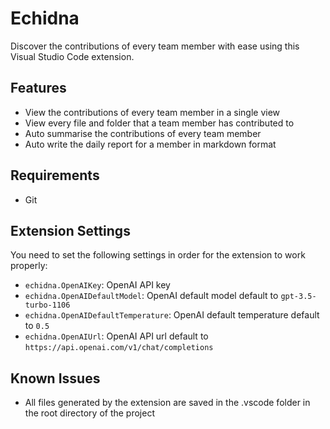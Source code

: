 # Echidna

Discover the contributions of every team member with ease using this Visual Studio Code extension.

## Features
- View the contributions of every team member in a single view
- View every file and folder that a team member has contributed to
- Auto summarise the contributions of every team member
- Auto write the daily report for a member in markdown format

## Requirements
- Git

## Extension Settings
You need to set the following settings in order for the extension to work properly:
- `echidna.OpenAIKey`: OpenAI API key
- `echidna.OpenAIDefaultModel`: OpenAI default model default to `gpt-3.5-turbo-1106`
- `echidna.OpenAIDefaultTemperature`: OpenAI default temperature default to `0.5`
- `echidna.OpenAIUrl`: OpenAI API url default to `https://api.openai.com/v1/chat/completions`

## Known Issues
- All files generated by the extension are saved in the .vscode folder in the root directory of the project